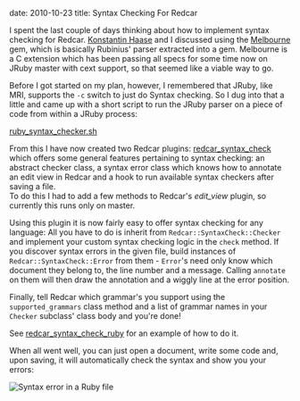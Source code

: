 date: 2010-10-23
title: Syntax Checking For Redcar

I spent the last couple of days thinking about how to implement syntax
checking for Redcar. [Konstantin Haase](http://rkh.im) and I discussed
using the [Melbourne](http://github.com/simplabs/melbourne) gem, which
is basically Rubinius' parser extracted into a gem. Melbourne is a C
extension which has been passing all specs for some time now on JRuby
master with cext support, so that seemed like a viable way to go.

Before I got started on my plan, however, I remembered that JRuby, like
MRI, supports the `-c` switch to just do Syntax checking. So I dug into
that a little and came up with a short script to run the JRuby parser
on a piece of code from within a JRuby process:

[ruby\_syntax\_checker.sh](http://gist.github.com/639637)

From this I have now created two Redcar plugins: 
[redcar\_syntax\_check](http://github.com/timfel/redcar_syntax_check) which
offers some general features pertaining to syntax checking: an abstract checker
class, a syntax error class which knows how to annotate an edit view in Redcar
and a hook to run available syntax checkers after saving a file.  
To do this I had to add a few methods to Redcar's _edit\_view_ plugin, so currently
this runs only on master.

Using this plugin it is now fairly easy to offer syntax checking for any language:
All you have to do is inherit from `Redcar::SyntaxCheck::Checker` and implement your
custom syntax checking logic in the `check` method. If you discover syntax errors in
the given file, build instances of `Redcar::SyntaxCheck::Error` from them - `Error`'s
need only know which document they belong to, the line number and a message. Calling
`annotate` on them will then draw the annotation and a wiggly line at the error position.

Finally, tell Redcar which grammar's you support using the `supported_grammars` class
method and a list of grammar names in your `Checker` subclass' class body and you're done!

See [redcar\_syntax\_check\_ruby](http://github.com/timfel/redcar_syntax_check) for
an example of how to do it.

When all went well, you can just open a document, write some code and, upon saving, it
will automatically check the syntax and show you your errors:

![Syntax error in a Ruby file](/images/ruby-syntax-error.png)



